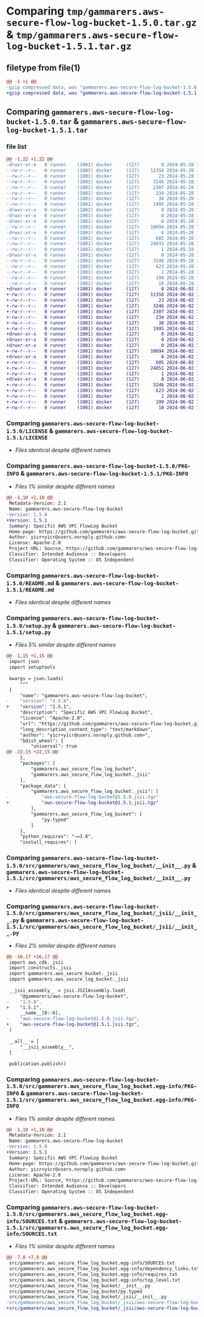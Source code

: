 # Comparing `tmp/gammarers.aws-secure-flow-log-bucket-1.5.0.tar.gz` & `tmp/gammarers.aws-secure-flow-log-bucket-1.5.1.tar.gz`

## filetype from file(1)

```diff
@@ -1 +1 @@
-gzip compressed data, was "gammarers.aws-secure-flow-log-bucket-1.5.0.tar", last modified: Tue May 28 11:06:14 2024, max compression
+gzip compressed data, was "gammarers.aws-secure-flow-log-bucket-1.5.1.tar", last modified: Sun Jun  2 19:19:28 2024, max compression
```

## Comparing `gammarers.aws-secure-flow-log-bucket-1.5.0.tar` & `gammarers.aws-secure-flow-log-bucket-1.5.1.tar`

### file list

```diff
@@ -1,22 +1,22 @@
-drwxr-xr-x   0 runner    (1001) docker     (127)        0 2024-05-28 11:06:14.688132 gammarers.aws-secure-flow-log-bucket-1.5.0/
--rw-r--r--   0 runner    (1001) docker     (127)    11358 2024-05-28 11:06:04.000000 gammarers.aws-secure-flow-log-bucket-1.5.0/LICENSE
--rw-r--r--   0 runner    (1001) docker     (127)       23 2024-05-28 11:06:04.000000 gammarers.aws-secure-flow-log-bucket-1.5.0/MANIFEST.in
--rw-r--r--   0 runner    (1001) docker     (127)     3246 2024-05-28 11:06:14.684132 gammarers.aws-secure-flow-log-bucket-1.5.0/PKG-INFO
--rw-r--r--   0 runner    (1001) docker     (127)     2307 2024-05-28 11:06:04.000000 gammarers.aws-secure-flow-log-bucket-1.5.0/README.md
--rw-r--r--   0 runner    (1001) docker     (127)      234 2024-05-28 11:06:04.000000 gammarers.aws-secure-flow-log-bucket-1.5.0/pyproject.toml
--rw-r--r--   0 runner    (1001) docker     (127)       38 2024-05-28 11:06:14.688132 gammarers.aws-secure-flow-log-bucket-1.5.0/setup.cfg
--rw-r--r--   0 runner    (1001) docker     (127)     1995 2024-05-28 11:06:04.000000 gammarers.aws-secure-flow-log-bucket-1.5.0/setup.py
-drwxr-xr-x   0 runner    (1001) docker     (127)        0 2024-05-28 11:06:14.684132 gammarers.aws-secure-flow-log-bucket-1.5.0/src/
-drwxr-xr-x   0 runner    (1001) docker     (127)        0 2024-05-28 11:06:14.684132 gammarers.aws-secure-flow-log-bucket-1.5.0/src/gammarers/
-drwxr-xr-x   0 runner    (1001) docker     (127)        0 2024-05-28 11:06:14.684132 gammarers.aws-secure-flow-log-bucket-1.5.0/src/gammarers/aws_secure_flow_log_bucket/
--rw-r--r--   0 runner    (1001) docker     (127)    10694 2024-05-28 11:06:04.000000 gammarers.aws-secure-flow-log-bucket-1.5.0/src/gammarers/aws_secure_flow_log_bucket/__init__.py
-drwxr-xr-x   0 runner    (1001) docker     (127)        0 2024-05-28 11:06:14.684132 gammarers.aws-secure-flow-log-bucket-1.5.0/src/gammarers/aws_secure_flow_log_bucket/_jsii/
--rw-r--r--   0 runner    (1001) docker     (127)      605 2024-05-28 11:06:04.000000 gammarers.aws-secure-flow-log-bucket-1.5.0/src/gammarers/aws_secure_flow_log_bucket/_jsii/__init__.py
--rw-r--r--   0 runner    (1001) docker     (127)    24033 2024-05-28 11:06:04.000000 gammarers.aws-secure-flow-log-bucket-1.5.0/src/gammarers/aws_secure_flow_log_bucket/_jsii/aws-secure-flow-log-bucket@1.5.0.jsii.tgz
--rw-r--r--   0 runner    (1001) docker     (127)        1 2024-05-28 11:06:04.000000 gammarers.aws-secure-flow-log-bucket-1.5.0/src/gammarers/aws_secure_flow_log_bucket/py.typed
-drwxr-xr-x   0 runner    (1001) docker     (127)        0 2024-05-28 11:06:14.684132 gammarers.aws-secure-flow-log-bucket-1.5.0/src/gammarers.aws_secure_flow_log_bucket.egg-info/
--rw-r--r--   0 runner    (1001) docker     (127)     3246 2024-05-28 11:06:14.000000 gammarers.aws-secure-flow-log-bucket-1.5.0/src/gammarers.aws_secure_flow_log_bucket.egg-info/PKG-INFO
--rw-r--r--   0 runner    (1001) docker     (127)      623 2024-05-28 11:06:14.000000 gammarers.aws-secure-flow-log-bucket-1.5.0/src/gammarers.aws_secure_flow_log_bucket.egg-info/SOURCES.txt
--rw-r--r--   0 runner    (1001) docker     (127)        1 2024-05-28 11:06:14.000000 gammarers.aws-secure-flow-log-bucket-1.5.0/src/gammarers.aws_secure_flow_log_bucket.egg-info/dependency_links.txt
--rw-r--r--   0 runner    (1001) docker     (127)      199 2024-05-28 11:06:14.000000 gammarers.aws-secure-flow-log-bucket-1.5.0/src/gammarers.aws_secure_flow_log_bucket.egg-info/requires.txt
--rw-r--r--   0 runner    (1001) docker     (127)       10 2024-05-28 11:06:14.000000 gammarers.aws-secure-flow-log-bucket-1.5.0/src/gammarers.aws_secure_flow_log_bucket.egg-info/top_level.txt
+drwxr-xr-x   0 runner    (1001) docker     (127)        0 2024-06-02 19:19:28.944077 gammarers.aws-secure-flow-log-bucket-1.5.1/
+-rw-r--r--   0 runner    (1001) docker     (127)    11358 2024-06-02 19:19:18.000000 gammarers.aws-secure-flow-log-bucket-1.5.1/LICENSE
+-rw-r--r--   0 runner    (1001) docker     (127)       23 2024-06-02 19:19:18.000000 gammarers.aws-secure-flow-log-bucket-1.5.1/MANIFEST.in
+-rw-r--r--   0 runner    (1001) docker     (127)     3246 2024-06-02 19:19:28.944077 gammarers.aws-secure-flow-log-bucket-1.5.1/PKG-INFO
+-rw-r--r--   0 runner    (1001) docker     (127)     2307 2024-06-02 19:19:18.000000 gammarers.aws-secure-flow-log-bucket-1.5.1/README.md
+-rw-r--r--   0 runner    (1001) docker     (127)      234 2024-06-02 19:19:18.000000 gammarers.aws-secure-flow-log-bucket-1.5.1/pyproject.toml
+-rw-r--r--   0 runner    (1001) docker     (127)       38 2024-06-02 19:19:28.944077 gammarers.aws-secure-flow-log-bucket-1.5.1/setup.cfg
+-rw-r--r--   0 runner    (1001) docker     (127)     1995 2024-06-02 19:19:18.000000 gammarers.aws-secure-flow-log-bucket-1.5.1/setup.py
+drwxr-xr-x   0 runner    (1001) docker     (127)        0 2024-06-02 19:19:28.940077 gammarers.aws-secure-flow-log-bucket-1.5.1/src/
+drwxr-xr-x   0 runner    (1001) docker     (127)        0 2024-06-02 19:19:28.940077 gammarers.aws-secure-flow-log-bucket-1.5.1/src/gammarers/
+drwxr-xr-x   0 runner    (1001) docker     (127)        0 2024-06-02 19:19:28.944077 gammarers.aws-secure-flow-log-bucket-1.5.1/src/gammarers/aws_secure_flow_log_bucket/
+-rw-r--r--   0 runner    (1001) docker     (127)    10694 2024-06-02 19:19:18.000000 gammarers.aws-secure-flow-log-bucket-1.5.1/src/gammarers/aws_secure_flow_log_bucket/__init__.py
+drwxr-xr-x   0 runner    (1001) docker     (127)        0 2024-06-02 19:19:28.944077 gammarers.aws-secure-flow-log-bucket-1.5.1/src/gammarers/aws_secure_flow_log_bucket/_jsii/
+-rw-r--r--   0 runner    (1001) docker     (127)      605 2024-06-02 19:19:18.000000 gammarers.aws-secure-flow-log-bucket-1.5.1/src/gammarers/aws_secure_flow_log_bucket/_jsii/__init__.py
+-rw-r--r--   0 runner    (1001) docker     (127)    24051 2024-06-02 19:19:18.000000 gammarers.aws-secure-flow-log-bucket-1.5.1/src/gammarers/aws_secure_flow_log_bucket/_jsii/aws-secure-flow-log-bucket@1.5.1.jsii.tgz
+-rw-r--r--   0 runner    (1001) docker     (127)        1 2024-06-02 19:19:18.000000 gammarers.aws-secure-flow-log-bucket-1.5.1/src/gammarers/aws_secure_flow_log_bucket/py.typed
+drwxr-xr-x   0 runner    (1001) docker     (127)        0 2024-06-02 19:19:28.944077 gammarers.aws-secure-flow-log-bucket-1.5.1/src/gammarers.aws_secure_flow_log_bucket.egg-info/
+-rw-r--r--   0 runner    (1001) docker     (127)     3246 2024-06-02 19:19:28.000000 gammarers.aws-secure-flow-log-bucket-1.5.1/src/gammarers.aws_secure_flow_log_bucket.egg-info/PKG-INFO
+-rw-r--r--   0 runner    (1001) docker     (127)      623 2024-06-02 19:19:28.000000 gammarers.aws-secure-flow-log-bucket-1.5.1/src/gammarers.aws_secure_flow_log_bucket.egg-info/SOURCES.txt
+-rw-r--r--   0 runner    (1001) docker     (127)        1 2024-06-02 19:19:28.000000 gammarers.aws-secure-flow-log-bucket-1.5.1/src/gammarers.aws_secure_flow_log_bucket.egg-info/dependency_links.txt
+-rw-r--r--   0 runner    (1001) docker     (127)      199 2024-06-02 19:19:28.000000 gammarers.aws-secure-flow-log-bucket-1.5.1/src/gammarers.aws_secure_flow_log_bucket.egg-info/requires.txt
+-rw-r--r--   0 runner    (1001) docker     (127)       10 2024-06-02 19:19:28.000000 gammarers.aws-secure-flow-log-bucket-1.5.1/src/gammarers.aws_secure_flow_log_bucket.egg-info/top_level.txt
```

### Comparing `gammarers.aws-secure-flow-log-bucket-1.5.0/LICENSE` & `gammarers.aws-secure-flow-log-bucket-1.5.1/LICENSE`

 * *Files identical despite different names*

### Comparing `gammarers.aws-secure-flow-log-bucket-1.5.0/PKG-INFO` & `gammarers.aws-secure-flow-log-bucket-1.5.1/PKG-INFO`

 * *Files 1% similar despite different names*

```diff
@@ -1,10 +1,10 @@
 Metadata-Version: 2.1
 Name: gammarers.aws-secure-flow-log-bucket
-Version: 1.5.0
+Version: 1.5.1
 Summary: Specific AWS VPC FlowLog Bucket
 Home-page: https://github.com/gammarers/aws-secure-flow-log-bucket.git
 Author: yicr<yicr@users.noreply.github.com>
 License: Apache-2.0
 Project-URL: Source, https://github.com/gammarers/aws-secure-flow-log-bucket.git
 Classifier: Intended Audience :: Developers
 Classifier: Operating System :: OS Independent
```

### Comparing `gammarers.aws-secure-flow-log-bucket-1.5.0/README.md` & `gammarers.aws-secure-flow-log-bucket-1.5.1/README.md`

 * *Files identical despite different names*

### Comparing `gammarers.aws-secure-flow-log-bucket-1.5.0/setup.py` & `gammarers.aws-secure-flow-log-bucket-1.5.1/setup.py`

 * *Files 5% similar despite different names*

```diff
@@ -1,15 +1,15 @@
 import json
 import setuptools
 
 kwargs = json.loads(
     """
 {
     "name": "gammarers.aws-secure-flow-log-bucket",
-    "version": "1.5.0",
+    "version": "1.5.1",
     "description": "Specific AWS VPC FlowLog Bucket",
     "license": "Apache-2.0",
     "url": "https://github.com/gammarers/aws-secure-flow-log-bucket.git",
     "long_description_content_type": "text/markdown",
     "author": "yicr<yicr@users.noreply.github.com>",
     "bdist_wheel": {
         "universal": true
@@ -22,15 +22,15 @@
     },
     "packages": [
         "gammarers.aws_secure_flow_log_bucket",
         "gammarers.aws_secure_flow_log_bucket._jsii"
     ],
     "package_data": {
         "gammarers.aws_secure_flow_log_bucket._jsii": [
-            "aws-secure-flow-log-bucket@1.5.0.jsii.tgz"
+            "aws-secure-flow-log-bucket@1.5.1.jsii.tgz"
         ],
         "gammarers.aws_secure_flow_log_bucket": [
             "py.typed"
         ]
     },
     "python_requires": "~=3.8",
     "install_requires": [
```

### Comparing `gammarers.aws-secure-flow-log-bucket-1.5.0/src/gammarers/aws_secure_flow_log_bucket/__init__.py` & `gammarers.aws-secure-flow-log-bucket-1.5.1/src/gammarers/aws_secure_flow_log_bucket/__init__.py`

 * *Files identical despite different names*

### Comparing `gammarers.aws-secure-flow-log-bucket-1.5.0/src/gammarers/aws_secure_flow_log_bucket/_jsii/__init__.py` & `gammarers.aws-secure-flow-log-bucket-1.5.1/src/gammarers/aws_secure_flow_log_bucket/_jsii/__init__.py`

 * *Files 2% similar despite different names*

```diff
@@ -16,17 +16,17 @@
 import aws_cdk._jsii
 import constructs._jsii
 import gammarers.aws_secure_bucket._jsii
 import gammarers.aws_secure_log_bucket._jsii
 
 __jsii_assembly__ = jsii.JSIIAssembly.load(
     "@gammarers/aws-secure-flow-log-bucket",
-    "1.5.0",
+    "1.5.1",
     __name__[0:-6],
-    "aws-secure-flow-log-bucket@1.5.0.jsii.tgz",
+    "aws-secure-flow-log-bucket@1.5.1.jsii.tgz",
 )
 
 __all__ = [
     "__jsii_assembly__",
 ]
 
 publication.publish()
```

### Comparing `gammarers.aws-secure-flow-log-bucket-1.5.0/src/gammarers.aws_secure_flow_log_bucket.egg-info/PKG-INFO` & `gammarers.aws-secure-flow-log-bucket-1.5.1/src/gammarers.aws_secure_flow_log_bucket.egg-info/PKG-INFO`

 * *Files 1% similar despite different names*

```diff
@@ -1,10 +1,10 @@
 Metadata-Version: 2.1
 Name: gammarers.aws-secure-flow-log-bucket
-Version: 1.5.0
+Version: 1.5.1
 Summary: Specific AWS VPC FlowLog Bucket
 Home-page: https://github.com/gammarers/aws-secure-flow-log-bucket.git
 Author: yicr<yicr@users.noreply.github.com>
 License: Apache-2.0
 Project-URL: Source, https://github.com/gammarers/aws-secure-flow-log-bucket.git
 Classifier: Intended Audience :: Developers
 Classifier: Operating System :: OS Independent
```

### Comparing `gammarers.aws-secure-flow-log-bucket-1.5.0/src/gammarers.aws_secure_flow_log_bucket.egg-info/SOURCES.txt` & `gammarers.aws-secure-flow-log-bucket-1.5.1/src/gammarers.aws_secure_flow_log_bucket.egg-info/SOURCES.txt`

 * *Files 1% similar despite different names*

```diff
@@ -7,8 +7,8 @@
 src/gammarers.aws_secure_flow_log_bucket.egg-info/SOURCES.txt
 src/gammarers.aws_secure_flow_log_bucket.egg-info/dependency_links.txt
 src/gammarers.aws_secure_flow_log_bucket.egg-info/requires.txt
 src/gammarers.aws_secure_flow_log_bucket.egg-info/top_level.txt
 src/gammarers/aws_secure_flow_log_bucket/__init__.py
 src/gammarers/aws_secure_flow_log_bucket/py.typed
 src/gammarers/aws_secure_flow_log_bucket/_jsii/__init__.py
-src/gammarers/aws_secure_flow_log_bucket/_jsii/aws-secure-flow-log-bucket@1.5.0.jsii.tgz
+src/gammarers/aws_secure_flow_log_bucket/_jsii/aws-secure-flow-log-bucket@1.5.1.jsii.tgz
```

